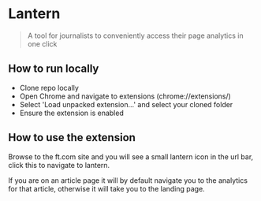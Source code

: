 Lantern
========================
> A tool for journalists to conveniently access their page analytics in one click

## How to run locally

* Clone repo locally
* Open Chrome and navigate to extensions (chrome://extensions/)
* Select 'Load unpacked extension...' and select your cloned folder
* Ensure the extension is enabled

## How to use the extension
Browse to the ft.com site and you will see a small lantern icon in the url bar, click this to navigate to lantern.

If you are on an article page it will by default navigate you to the analytics for that article, otherwise it will take you to the landing page.